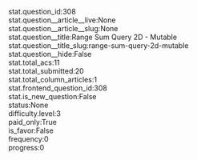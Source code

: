 stat.question_id:308  
stat.question__article__live:None  
stat.question__article__slug:None  
stat.question__title:Range Sum Query 2D - Mutable  
stat.question__title_slug:range-sum-query-2d-mutable  
stat.question__hide:False  
stat.total_acs:11  
stat.total_submitted:20  
stat.total_column_articles:1  
stat.frontend_question_id:308  
stat.is_new_question:False  
status:None  
difficulty.level:3  
paid_only:True  
is_favor:False  
frequency:0  
progress:0  
